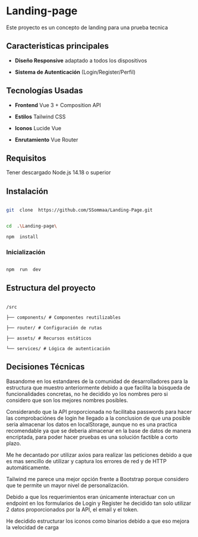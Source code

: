 # Landing-page

Este proyecto es un concepto de landing para una prueba tecnica

## Caracteristicas principales

- **Diseño Responsive** adaptado a todos los dispositivos

- **Sistema de Autenticación** (Login/Register/Perfil)

## Tecnologías Usadas

- **Frontend** Vue 3 + Composition API

- **Estilos** Tailwind CSS

- **Iconos** Lucide Vue

- **Enrutamiento** Vue Router

## Requisitos

Tener descargado Node.js 14.18 o superior

## Instalación

```sh

git  clone  https://github.com/SSommaa/Landing-Page.git

```

```sh

cd  .\Landing-page\

npm  install

```

### Inicialización

```sh

npm  run  dev

```

## Estructura del proyecto

```

/src

├── components/ # Componentes reutilizables

├── router/ # Configuración de rutas

├── assets/ # Recursos estáticos

└── services/ # Lógica de autenticación

```

## Decisiones Técnicas

Basandome en los estandares de la comunidad de desarrolladores para la estructura que muestro anteriormente debido a que facilita la búsqueda de funcionalidades concretas, no he decidido yo los nombres pero si considero que son los mejores nombres posibles.

Considerando que la API proporcionada no facilitaba passwords para hacer las comprobaciónes de login he llegado a la conclusion de que una posible seria almacenar los datos en localStorage, aunque no es una practica recomendable ya que se deberia almacenar en la base de datos de manera encriptada, para poder hacer pruebas es una solución factible a corto plazo.

Me he decantado por utilizar axios para realizar las peticiones debido a que es mas sencillo de utilizar y captura los errores de red y de HTTP automáticamente.

Tailwind me parece una mejor opción frente a Bootstrap porque considero que te permite un mayor nivel de personalización.

Debido a que los requerimientos eran únicamente interactuar con un endpoint en los formularios de Login y Register he decidido tan solo utilizar 2 datos proporcionados por la API, el email y el token.

He decidido estructurar los iconos como binarios debido a que eso mejora la velocidad de carga
